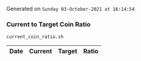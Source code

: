 Generated on `Sunday 03-October-2021 at 16:14:54`

### Current to Target Coin Ratio
`current_coin_ratio.sh`

Date|Current|Target|Ratio
---|---|---|---
